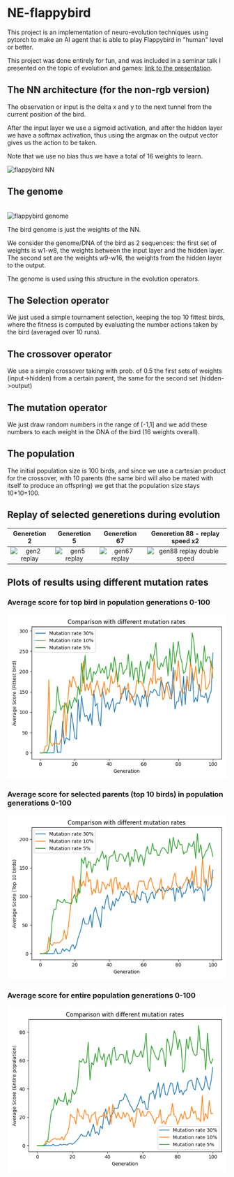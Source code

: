 # NE-flappybird

This project is an implementation of neuro-evolution techniques using pytorch to make an AI agent that is able to play Flappybird in "human" level or better.

This project was done entirely for fun, and was included in a seminar talk I presented on the topic of evolution and games: [link to the presentation](https://drive.google.com/file/d/1d-3R-Rxr_p3sAPNx1vfStFdQUYGagXds/view?usp=sharing).


## The NN architecture (for the non-rgb version)

The observation or input is the delta x and y to the next tunnel from the current position of the bird.

After the input layer we use a sigmoid activation, and after the hidden layer we have a softmax activation, thus using the argmax on the output vector gives us the action to be taken.

Note that we use no bias thus we have a total of 16 weights to learn.

<img src="https://drive.google.com/uc?export=view&id=1G9neJrzQ8sGTeUPnPvnJlmH_AnA6VHNQ" alt="flappybird NN"/>

## The genome
<br>
<img src="https://drive.google.com/uc?export=view&id=1ilIIhYEFnwmRDn-6aDE-7usQKE5pNdZw" alt="flappybird genome"/>
<br>

The bird genome is just the weights of the NN.

We consider the genome/DNA of the bird as 2 sequences: the first set of weights is w1-w8, the weights between the input layer and the hidden layer.
The  second set are the weights w9-w16, the weights from the hidden layer to the output.

The genome is used using this structure in the evolution operators.


## The Selection operator

We just used a simple tournament selection, keeping the top 10 fittest birds, where the fitness is computed by evaluating the number actions taken by the bird (averaged over 10 runs).

## The crossover operator

We use a simple crossover taking with prob. of 0.5 the first sets of weights (input->hidden) from a certain parent, the same for the second set (hidden->output)

## The mutation operator

We just draw random numbers in the range of [-1,1] and we add these numbers to each weight in the DNA of the bird (16 weights overall).

## The population

The initial population size is 100 birds, and since we use a cartesian product for the crossover, with 10 parents (the same bird will also be mated with itself to produce an offspring) we get that the population size stays 10*10=100.


## Replay of selected generetions during evolution
  Generetion 2 |  Generetion 5 | Generetion 67  |  Generetion 88 - replay speed x2|
|:---:|:---:|:---:|:---:|
|  <img src="https://drive.google.com/uc?export=view&id=1tN4Sui_eyJXjYRQpQPdcQxov7xLsqCoI" alt="gen2 replay" width="180"/> |  <img src="https://drive.google.com/uc?export=view&id=1T7s2lmJZ08FZbAKPBva7ys7wD0Z4hlBT" alt="gen5 replay" width="180"/> |  <img src="https://drive.google.com/uc?export=view&id=1Uv2B7WL14p15VT1A4yegzfhJJdDeV3Mg" alt="gen67 replay" width="180"/> |  <img src="https://drive.google.com/uc?export=view&id=1xU4amVtbHnCuQxppxnjqzDGwMnqAulYk" alt="gen88 replay double speed" width="180"/> |

## Plots of results using different mutation rates

### Average score for top bird in population generations 0-100
![img](plots/comp_0-100_score_mr.png)

### Average score for selected parents (top 10 birds) in population generations 0-100
![img](plots/comp_0-100_score_parents_mr.png)

### Average score for entire population generations 0-100
![img](plots/comp_0-100_score_pop_mr.png)